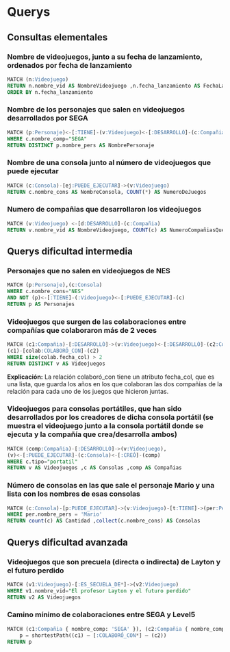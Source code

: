 # Querys
## Consultas elementales

### Nombre de videojuegos, junto a su fecha de lanzamiento, ordenados por fecha de lanzamiento
```sql
MATCH (n:Videojuego)
RETURN n.nombre_vid AS NombreVideojuego ,n.fecha_lanzamiento AS FechaLanzamiento
ORDER BY n.fecha_lanzamiento
```

### Nombre de los personajes que salen en videojuegos desarrollados por SEGA
```sql
MATCH (p:Personaje)<-[:TIENE]-(v:Videojuego)<-[:DESARROLLÓ]-(c:Compañia)
WHERE c.nombre_comp="SEGA"
RETURN DISTINCT p.nombre_pers AS NombrePersonaje
```

### Nombre de una consola junto al número de videojuegos que puede ejecutar
```sql
MATCH (c:Consola)-[ej:PUEDE_EJECUTAR]->(v:Videojuego)
RETURN c.nombre_cons AS NombreConsola, COUNT(*) AS NumeroDeJuegos
```

### Numero de compañias que desarrollaron los videojuegos
```sql
MATCH (v:Videojuego) <-[d:DESARROLLÓ]-(c:Compañia)
RETURN v.nombre_vid AS NombreVideojuego, COUNT(c) AS NumeroCompañiasQueLoDesarrollaron
```




## Querys dificultad intermedia

### Personajes que no salen en videojuegos de NES
```sql
MATCH (p:Personaje),(c:Consola)
WHERE c.nombre_cons="NES"
AND NOT (p)<-[:TIENE]-(:Videojuego)<-[:PUEDE_EJECUTAR]-(c)
RETURN p AS Personajes
```

### Videojuegos que surgen de las colaboraciones entre compañías que colaboraron más de 2 veces
```sql
MATCH (c1:Compañia)-[:DESARROLLÓ]->(v:Videojuego)<-[:DESARROLLÓ]-(c2:Compañia),
(c1)-[colab:COLABORÓ_CON]-(c2)
WHERE size(colab.fecha_col) > 2
RETURN DISTINCT v AS Videojuegos
```

__Explicación:__ La relación colaboró_con tiene un atributo fecha_col, que es una lista, que
guarda los años en los que colaboran las dos compañías de la relación para cada uno de los juegos que hicieron juntas.

### Videojuegos para consolas portátiles, que han sido desarrollados por los creadores de dicha consola portátil (se muestra el videojuego junto a la consola portátil donde se ejecuta y la compañía que crea/desarrolla ambos)
```sql
MATCH (comp:Compañia)-[:DESARROLLÓ]->(v:Videojuego),
(v)<-[:PUEDE_EJECUTAR]-(c:Consola)<-[:CREÓ]-(comp)
WHERE c.tipo="portatil"
RETURN v AS Videojuegos ,c AS Consolas ,comp AS Compañias
```

### Número de consolas en las que sale el personaje Mario y una lista con los nombres de esas consolas
```sql
MATCH (c:Consola)-[p:PUEDE_EJECUTAR]->(v:Videojuego)-[t:TIENE]->(per:Personaje)
WHERE per.nombre_pers = 'Mario'
RETURN count(c) AS Cantidad ,collect(c.nombre_cons) AS Consolas
```




## Querys dificultad avanzada

### Videojuegos que son precuela (directa o indirecta) de Layton y el futuro perdido
```sql
MATCH (v1:Videojuego)-[:ES_SECUELA_DE*]->(v2:Videojuego)
WHERE v1.nombre_vid="El profesor Layton y el futuro perdido"
RETURN v2 AS Videojuegos
```

### Camino mínimo de colaboraciones entre SEGA y Level5
```sql
MATCH (c1:Compañia { nombre_comp: 'SEGA' }), (c2:Compañia { nombre_comp:'Level 5' } ),
	p = shortestPath((c1) – [:COLABORÓ_CON*] – (c2))
RETURN p
```
